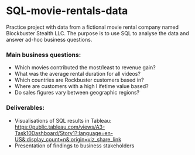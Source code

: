 # SQL-movie-rentals-data
Practice project with data from a fictional movie rental company named Blockbuster Stealth LLC. The purpose is to use SQL to analyse the data and answer ad-hoc business questions.
### Main business questions:
- Which movies contributed the most/least to revenue gain?
- What was the average rental duration for all videos?
- Which countries are Rockbuster customers based in?
- Where are customers with a high l ifetime value based?
- Do sales figures vary between geographic regions?
### Deliverables:
- Visualisations of SQL results in Tableau: https://public.tableau.com/views/A3-Task10Dashboard/Story1?:language=en-US&:display_count=n&:origin=viz_share_link
- Presentation of findings to business stakeholders
